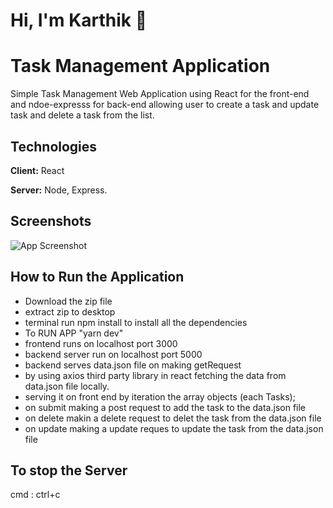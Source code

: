 
# Hi, I'm Karthik 👋

# Task Management Application

Simple Task Management Web Application using React for the front-end and ndoe-expresss for back-end  allowing user to create a task and update task and delete a task from the list.


## Technologies

**Client:** React

**Server:** Node, Express.

## Screenshots

![App Screenshot](https://ik.imagekit.io/ybyfbcvb8/React%20App%20-%20Google%20Chrome%2024-08-2023%2017_52_04.png?updatedAt=1692880437560)



## How to Run the Application

- Download the zip file 
- extract zip to desktop
- terminal run npm install to install all the dependencies
- To RUN APP "yarn dev"
- frontend runs on localhost port 3000
- backend server run on localhost  port 5000
- backend serves  data.json file on making getRequest
- by using axios third party library in react fetching the data from data.json file locally.
- serving it on front end by iteration the array objects (each Tasks);
- on submit making a post request to add the task to the data.json file
- on delete makin a delete request to delet the task from the data.json file
- on update making a update reques to update the task from the data.json file
  
## To stop the Server

cmd : ctrl+c
